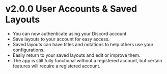 # v2.0.0 User Accounts & Saved Layouts

* You can now authenticate using your Discord account.
* Save layouts to your account for easy access.
* Saved layouts can have titles and notations to help others use your configurations.
* Easily return to your saved layouts and edit or improve them.
* The app is still fully functional without a registered account, but certain features will require a registered account.
